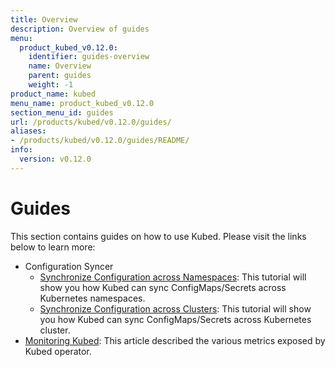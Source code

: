 ```yaml
---
title: Overview
description: Overview of guides
menu:
  product_kubed_v0.12.0:
    identifier: guides-overview
    name: Overview
    parent: guides
    weight: -1
product_name: kubed
menu_name: product_kubed_v0.12.0
section_menu_id: guides
url: /products/kubed/v0.12.0/guides/
aliases:
- /products/kubed/v0.12.0/guides/README/
info:
  version: v0.12.0
---
```


# Guides

This section contains guides on how to use Kubed. Please visit the links below to learn more:

- Configuration Syncer
  - [Synchronize Configuration across Namespaces](/products/kubed/v0.12.0/guides/config-syncer/intra-cluster): This tutorial will show you how Kubed can sync ConfigMaps/Secrets across Kubernetes namespaces.
  - [Synchronize Configuration across Clusters](/products/kubed/v0.12.0/guides/config-syncer/inter-cluster): This tutorial will show you how Kubed can sync ConfigMaps/Secrets across Kubernetes cluster.
- [Monitoring Kubed](/products/kubed/v0.12.0/guides/monitoring): This article described the various metrics exposed by Kubed operator.

